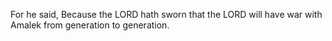 For he said, Because the LORD hath sworn that the LORD will have war with Amalek from generation to generation.
